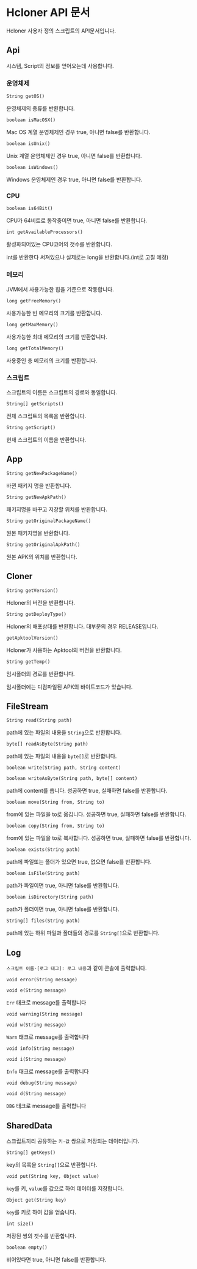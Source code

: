 # Hcloner API 문서
Hcloner 사용자 정의 스크립트의 API문서입니다.
## Api
시스템, Script의 정보를 얻어오는데 사용합니다.
### 운영체제
```
String getOS()
```
운영체제의 종류를 반환합니다.
```
boolean isMacOSX()
```
Mac OS 계열 운영체제인 경우 true, 아니면 false를 반환합니다.
```
boolean isUnix()
```
Unix 계열 운영체제인 경우 true, 아니면 false를 반환합니다.
```
boolean isWindows()
```
Windows 운영체제인 경우 true, 아니면 false를 반환합니다.
### CPU
```
boolean is64Bit()
```
CPU가 64비트로 동작중이면 true, 아니면 false를 반환합니다.
```
int getAvailableProcessors()
```
활성화되어있는 CPU코어의 갯수를 반환합니다.

int를 반환한다 써져있으나 실제로는 long을 반환합니다.(int로 고칠 예정)
### 메모리
JVM에서 사용가능한 힙을 기준으로 작동합니다.
```
long getFreeMemory()
```
사용가능한 빈 메모리의 크기를 반환합니다.
```
long getMaxMemory()
```
사용가능한 최대 메모리의 크기를 반환합니다.
```
long getTotalMemory()
```
사용중인 총 메모리의 크기를 반환합니다.
### 스크립트
스크립트의 이름은 스크립트의 경로와 동일합니다.
```
String[] getScripts()
```
전체 스크립트의 목록을 반환합니다.
```
String getScript()
```
현재 스크립트의 이름을 반환합니다.
## App
```
String getNewPackageName()
```
바뀐 패키지 명을 반환합니다.
```
String getNewApkPath()
```
패키지명을 바꾸고 저장할 위치를 반환합니다.
```
String getOriginalPackageName()
```
원본 패키지명을 반환합니다.
```
String getOriginalApkPath()
```
원본 APK의 위치를 반환합니다.
## Cloner
```
String getVersion()
```
Hcloner의 버전을 반환합니다.
```
String getDeployType()
```
Hcloner의 배포상태를 반환합니다. 대부분의 경우 RELEASE입니다.
```
getApktoolVersion()
```
Hcloner가 사용하는 Apktool의 버전을 반환합니다.
```
String getTemp()
```
임시폴더의 경로를 반환합니다.

임시폴더에는 디컴파일된 APK의 바이트코드가 있습니다.
## FileStream
```
String read(String path)
```
path에 있는 파일의 내용을 `String`으로 반환합니다.
```
byte[] readAsByte(String path)
```
path에 있는 파일의 내용을 `byte[]`로 반환합니다.
```
boolean write(String path, String content)
```
```
boolean writeAsByte(String path, byte[] content)
```
path에 content를 씁니다. 성공하면 true, 실패하면 false를 반환합니다.
```
boolean move(String from, String to)
```
from에 있는 파일을 to로 옮깁니다. 성공하면 true, 실패하면 false를 반환합니다.
```
boolean copy(String from, String to)
```
from에 있는 파일을 to로 복사합니다. 성공하면 true, 실패하면 false를 반환합니다.
```
boolean exists(String path)
```
path에 파일또는 폴더가 있으면 true, 없으면 false를 반환합니다.
```
boolean isFile(String path)
```
path가 파일이면 true, 아니면 false를 반환합니다.
```
boolean isDirectory(String path)
```
path가 폴더이면 true, 아니면 false를 반환합니다.

```
String[] files(String path)
```
path에 있는 하위 파일과 폴더들의 경로를 `String[]`으로 반환합니다.
## Log
`스크립트 이름-[로그 태그]: 로그 내용`과 같이 콘솔에 출력합니다.
```
void error(String message)
```
```
void e(String message)
```
`Err` 태크로 message를 출력합니다
```
void warning(String message)
```
```
void w(String message)
```
`Warn` 태크로 message를 출력합니다
```
void info(String message)
```
```
void i(String message)
```
`Info` 태크로 message를 출력합니다
```
void debug(String message)
```
```
void d(String message)
```
`DBG` 태크로 message를 출력합니다
## SharedData
스크립트끼리 공유하는 `키-값` 쌍으로 저장되는 데이터입니다.
```
String[] getKeys()
```
key의 목록을 `String[]`으로 반환합니다.
```
void put(String key, Object value)
```
`key`를 키, `value`를 값으로 하여 데이터를 저장합니다.
```
Object get(String key)
```
`key`를 키로 하여 값을 얻습니다.
```
int size()
```
저장된 쌍의 갯수를 반환합니다.
```
boolean empty()
```
비어있다면 true, 아니면 false를 반환합니다.

